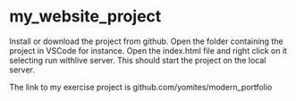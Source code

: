 # my_website_project
Install or download the project from github. Open the folder containing the project in VSCode for instance. Open the index.html 
file and right click on it selecting run withlive server. This should 
start the project on the local server.

The link to my exercise project is github.com/yomites/modern_portfolio
